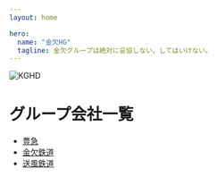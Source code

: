 ```yaml
---
layout: home

hero:
  name: "金欠HG"
  tagline: 金欠グループは絶対に妥協しない、してはいけない。
---
```

![KGHD](/img/company/kinketsuHG/KGHD.png)

# グループ会社一覧
- [豊急](/company/kinketsuHG/toyokyu)
- [金欠鉄道](/company/kinketsuHG/kinketsu)
- [送風鉄道](/company/kinketsuHG/sofu)